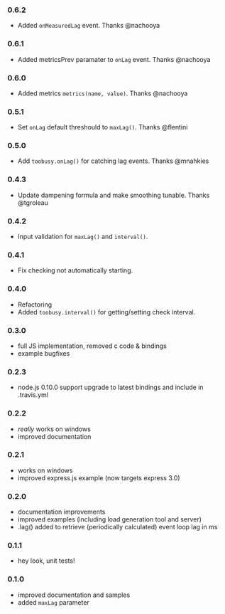 ### 0.6.2
  * Added `onMeasuredLag` event. Thanks @nachooya

### 0.6.1
  * Added metricsPrev paramater to `onLag` event. Thanks @nachooya

### 0.6.0
  * Added metrics `metrics(name, value)`. Thanks @nachooya

### 0.5.1
  * Set `onLag` default threshould to `maxLag()`. Thanks @flentini

### 0.5.0
  * Add `toobusy.onLag()` for catching lag events. Thanks @mnahkies

### 0.4.3
  * Update dampening formula and make smoothing tunable. Thanks @tgroleau

### 0.4.2
  * Input validation for `maxLag()` and `interval()`.

### 0.4.1
  * Fix checking not automatically starting.

### 0.4.0
  * Refactoring
  * Added `toobusy.interval()` for getting/setting check interval.

### 0.3.0
  * full JS implementation, removed c code & bindings
  * example bugfixes

### 0.2.3
  * node.js 0.10.0 support upgrade to latest bindings and include in .travis.yml

### 0.2.2
  * *really* works on windows
  * improved documentation

### 0.2.1
  * works on windows
  * improved express.js example (now targets express 3.0)

### 0.2.0
  * documentation improvements
  * improved examples (including load generation tool and server)
  * .lag() added to retrieve (periodically calculated) event loop lag in ms

### 0.1.1
  * hey look, unit tests!

### 0.1.0
  * improved documentation and samples
  * added `maxLag` parameter
